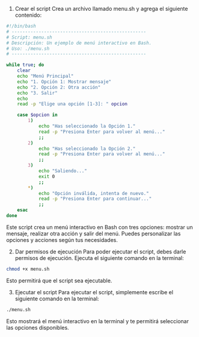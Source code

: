 1. Crear el script
Crea un archivo llamado menu.sh y agrega el siguiente contenido:
```sh
#!/bin/bash
# --------------------------------------------------
# Script: menu.sh
# Descripción: Un ejemplo de menú interactivo en Bash.
# Uso: ./menu.sh
# --------------------------------------------------

while true; do
    clear
    echo "Menú Principal"
    echo "1. Opción 1: Mostrar mensaje"
    echo "2. Opción 2: Otra acción"
    echo "3. Salir"
    echo
    read -p "Elige una opción [1-3]: " opcion

    case $opcion in
        1)
            echo "Has seleccionado la Opción 1."
            read -p "Presiona Enter para volver al menú..."
            ;;
        2)
            echo "Has seleccionado la Opción 2."
            read -p "Presiona Enter para volver al menú..."
            ;;
        3)
            echo "Saliendo..."
            exit 0
            ;;
        *)
            echo "Opción inválida, intenta de nuevo."
            read -p "Presiona Enter para continuar..."
            ;;
    esac
done
```
Este script crea un menú interactivo en Bash con tres opciones: mostrar un mensaje, realizar otra acción y salir del menú. Puedes personalizar las opciones y acciones según tus necesidades.

2. Dar permisos de ejecución
Para poder ejecutar el script, debes darle permisos de ejecución. Ejecuta el siguiente comando en la terminal:
```sh
chmod +x menu.sh
```
Esto permitirá que el script sea ejecutable.

3. Ejecutar el script
Para ejecutar el script, simplemente escribe el siguiente comando en la terminal:
```sh
./menu.sh
```
Esto mostrará el menú interactivo en la terminal y te permitirá seleccionar las opciones disponibles.